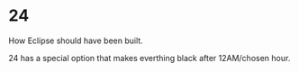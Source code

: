 24
==

How Eclipse should have been built.


24 has a special option that makes everthing black after 12AM/chosen hour.
